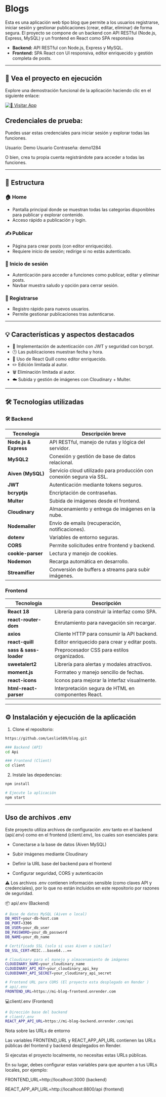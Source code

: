 # Blogs

Esta es una aplicación web tipo blog que permite a los usuarios registrarse, iniciar sesión y gestionar publicaciones (crear, editar, eliminar) de forma segura.
El proyecto se compone de un backend con API RESTful (Node.js, Express, MySQL) y un frontend en React como SPA responsiva

- **Backend:** API RESTful con Node.js, Express y MySQL.
- **Frontend:** SPA React con UI responsiva, editor enriquecido y gestión completa de posts.

---

## 🚀 Vea el proyecto en ejecución

Explore una demostración funcional de la aplicación haciendo clic en el siguiente enlace:

[![🚀 Visitar App](https://img.shields.io/badge/Visitar_App-brightgreen?style=for-the-badge&logo=appveyor)](https://my-blog-1-7r7j.onrender.com/)

## Credenciales de prueba:

Puedes usar estas credenciales para iniciar sesión y explorar todas las funciones.


Usuario: Demo Usuario
Contraseña: demo1284

O bien, crea tu propia cuenta registrándote para acceder a todas las funciones.

---

## 📂 Estructura

### 🏠 Home
- Pantalla principal donde se muestran todas las categorías disponibles para publicar y explorar contenido.
- Acceso rápido a publicación y login.

### ✍️ Publicar 
- Página para crear posts (con editor enriquecido).
- Requiere inicio de sesión; redirige si no estás autenticado.

### 🔐 Inicio de sesión
- Autenticación para acceder a funciones como publicar, editar y eliminar posts.
- Navbar muestra saludo y opción para cerrar sesión.

### 📝 Registrarse 

- Registro rápido para nuevos usuarios.
- Permite gestionar publicaciones tras autenticarse.

---

## 💡 Características y aspectos destacados

- 🔐 Implementación de autenticación con JWT y seguridad con bcrypt.
- 🕒 Las publicaciones muestran fecha y hora.
- 🧾 Uso de React Quill como editor enriquecido.
- ✏️ Edición limitada al autor.
- 🗑️ Eliminación limitada al autor.
- ☁️ Subida y gestión de imágenes con Cloudinary + Multer.
---

## 🛠️ Tecnologías utilizadas

### 🛠️ Backend

| Tecnología         | Descripción breve                                          |
|--------------------|------------------------------------------------------------|
| **Node.js & Express** | API RESTful, manejo de rutas y lógica del servidor.         |
| **MySQL2**          | Conexión y gestión de base de datos relacional.   
| **Aiven (MySQL)**   |Servicio cloud utilizado para producción con conexión segura vía SSL.|
| **JWT**             | Autenticación mediante tokens seguros.                     |
| **bcryptjs**        | Encriptación de contraseñas.                               |
| **Multer**          | Subida de imágenes desde el frontend.                      |
| **Cloudinary**      | Almacenamiento y entrega de imágenes en la nube.          |
| **Nodemailer**      | Envío de emails (recuperación, notificaciones).            |
| **dotenv**          | Variables de entorno seguras.                             |
| **CORS**            | Permite solicitudes entre frontend y backend.              |
| **cookie-parser**   | Lectura y manejo de cookies.                              |
| **Nodemon**         | Recarga automática en desarrollo.                         |
| **Streamifier**     | Conversión de buffers a streams para subir imágenes.      |

### Frontend

| Tecnología             | Descripción                                                   |
|-----------------------|---------------------------------------------------------------|
| **React 18**          | Librería para construir la interfaz como SPA.                |
| **react-router-dom**   | Enrutamiento para navegación sin recargar.                    |
| **axios**             | Cliente HTTP para consumir la API backend.                    |
| **react-quill**       | Editor enriquecido para crear y editar posts.                 |
| **sass & sass-loader**| Preprocesador CSS para estilos organizados.                   |
| **sweetalert2**       | Librería para alertas y modales atractivos.                   |
| **moment.js**         | Formateo y manejo sencillo de fechas.                         |
| **react-icons**       | Iconos para mejorar la interfaz visualmente.                  |
| **html-react-parser** | Interpretación segura de HTML en componentes React.           |


---

## ⚙️ Instalación y ejecución de la aplicación

1. Clone el repositorio:

```bash
https://github.com/Leslie589/blog.git

### Backend (API)
cd Api

### Frontend (Client)
cd client 
```
2. Instale las depedencias:

```bash
npm install

# Ejecute la aplicación
npm start

```
---

## Uso de archivos .env

Este proyecto utiliza archivos de configuración .env tanto en el backend (api/.env) como en el frontend (client/.env), los cuales son esenciales para:

- Conectarse a la base de datos (Aiven MySQL)

- Subir imágenes mediante Cloudinary

- Definir la URL base del backend para el frontend

- Configurar seguridad, CORS y autenticación

⚠️ Los archivos .env contienen información sensible (como claves API y credenciales), por lo que no están incluidos en este repositorio por razones de seguridad.

📦 api/.env (Backend)
```bash
# Base de datos MySQL (Aiven o local)
DB_HOST=your-db-host.com
DB_PORT=3306
DB_USER=your_db_user
DB_PASSWORD=your_db_password
DB_NAME=your_db_name

# Certificado SSL (solo si usas Aiven o similar)
DB_SSL_CERT=MIIC...base64...==

# Cloudinary para el manejo y almacenamiento de imágenes
CLOUDINARY_NAME=your_cloudinary_name
CLOUDINARY_API_KEY=your_cloudinary_api_key
CLOUDINARY_API_SECRET=your_cloudinary_api_secret

# Frontend URL para CORS (El proyecto esta desplegado en Render )
# api/.env
FRONTEND_URL=https://mi-blog-frontend.onrender.com

```

💻client/.env (Frontend)
```bash
# Dirección base del backend
# client/.env
REACT_APP_API_URL=https://mi-blog-backend.onrender.com/api

```

Nota sobre las URLs de entorno

Las variables FRONTEND_URL y REACT_APP_API_URL contienen las URLs públicas del frontend y backend desplegados en Render.

Si ejecutas el proyecto localmente, no necesitas estas URLs públicas.

En su lugar, debes configurar estas variables para que apunten a tus URLs locales, por ejemplo:

FRONTEND_URL=http://localhost:3000 (backend)

REACT_APP_API_URL=http://localhost:8800/api (frontend)
